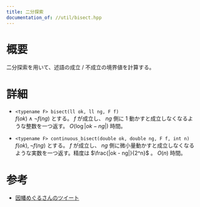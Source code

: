 ```yaml
---
title: 二分探索
documentation_of: //util/bisect.hpp
---
```


# 概要
二分探索を用いて、述語の成立 / 不成立の境界値を計算する。

# 詳細
- `<typename F> bisect(ll ok, ll ng, F f)`  
    $f(ok)\land \lnot f(ng)$ とする。 $f$ が成立し、 $ng$ 側に $1$ 動かすと成立しなくなるような整数を一つ返す。 $O(\log |ok - ng|)$ 時間。

- `<typename F> continuous_bisect(double ok, double ng, F f, int n)`  
    $f(ok), \lnot f(ng)$ とする。 $f$ が成立し、 $ng$ 側に微小量動かすと成立しなくなるような実数を一つ返す。精度は $\frac{|ok - ng|}{2^n}$ 。 $O(n)$ 時間。

# 参考
- [因幡めぐるさんのツイート](https://twitter.com/meguru_comp/status/697008509376835584)